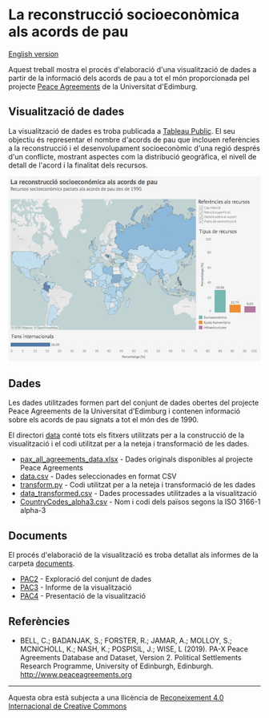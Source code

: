 #  La reconstrucció socioeconòmica als acords de pau

[English version](README_en.md)

Aquest treball mostra el procés d'elaboració d'una visualització de dades a partir de la informació dels acords de pau 
a tot el món proporcionada pel projecte [Peace Agreements](https://www.peaceagreements.org/) de la Universitat d'Edimburg.

## Visualització de dades

La visualització de dades es troba publicada a [Tableau Public](https://public.tableau.com/profile/vboix2#!/vizhome/PeaceAgreements_15779063007210/Visualitzacio). 
El seu objectiu és representar el nombre d'acords de pau que inclouen referències a la reconstrucció i el desenvolupament socioeconòmic d'una 
regió després d'un conflicte, mostrant aspectes com la distribució geogràfica, el nivell de detall de l'acord i la finalitat dels recursos.

[![Visualització](./documents/Visualitzacio.png)](https://public.tableau.com/profile/vboix2#!/vizhome/PeaceAgreements_15779063007210/Visualitzacio)

## Dades

Les dades utilitzades formen part del conjunt de dades obertes del projecte Peace Agreements de la Universitat 
d'Edimburg i contenen informació sobre els acords de pau signats a tot el món des de 1990.

El directori [data](./data) conté tots els fitxers utilitzats per a la construcció de la visualització i 
el codi utilitzat per a la neteja i transformació de les dades.

* [pax_all_agreements_data.xlsx](./data/pax_all_agreements_data.xlsx) - Dades originals disponibles al projecte Peace Agreements
* [data.csv](./data/data.csv) - Dades seleccionades en format CSV
* [transform.py](./data/transform.py) - Codi utilitzat per a la neteja i transformació de les dades
* [data_transformed.csv](./data/data_transformed.csv) - Dades processades utilitzades a la visualització
* [CountryCodes_alpha3.csv](./data/CountryCodes_alpha3.csv) - Nom i codi dels països segons la ISO 3166-1 alpha-3

## Documents

El procés d'elaboració de la visualització es troba detallat als informes de la carpeta [documents](./documents).

* [PAC2](./documents/PAC2_VictorBoix.pdf) - Exploració del conjunt de dades
* [PAC3](./documents/PAC3_VictorBoix.pdf) - Informe de la visualització
* [PAC4](./documents/PAC4_VictorBoix.pdf) - Presentació de la visualització


## Referències

* BELL, C.; BADANJAK, S.; FORSTER, R.; JAMAR, A.; MOLLOY, S.; MCNICHOLL, K.; NASH, K.; POSPISIL, J.; WISE, L (2019). 
PA-X Peace Agreements Database and Dataset, Version 2. Political Settlements Research Programme, 
University of Edinburgh, Edinburgh. http://www.peaceagreements.org

----

Aquesta obra està subjecta a una llicència de [Reconeixement 4.0 Internacional de Creative Commons](https://creativecommons.org/licenses/by/4.0/)